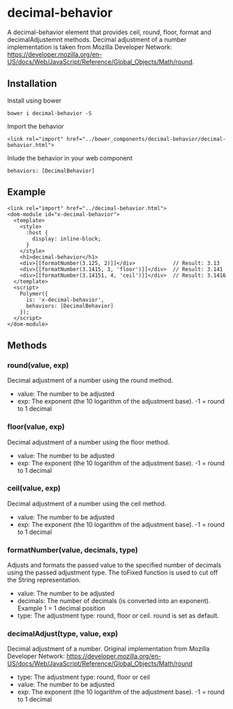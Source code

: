 # decimal-behavior

A decimal-behavior element that provides ceil, round, floor, format and decimalAdjustemnt methods. 
Decimal adjustment of a number implementation is taken from Mozilla Developer Network: https://developer.mozilla.org/en-US/docs/Web/JavaScript/Reference/Global_Objects/Math/round.


## Installation
Install using bower

    bower i decimal-behavior -S

Import the behavior

    <link rel="import" href="../bower_components/decimal-behavior/decimal-behavior.html">

Inlude the behavior in your web component

    behaviors: [DecimalBehavior]

## Example

    <link rel="import" href="../decimal-behavior.html">
    <dom-module id="x-decimal-behavior">
      <template>
        <style>
          :host {
            display: inline-block;
          }
        </style>
        <h1>decimal-behavior</h1>
        <div>[[formatNumber(3.125, 2)]]</div>            // Result: 3.13
        <div>[[formatNumber(3.1415, 3, 'floor')]]</div>  // Result: 3.141
        <div>[[formatNumber(3.14151, 4, 'ceil')]]</div>  // Result: 3.1416
      </template>
      <script>
        Polymer({
          is: 'x-decimal-behavior',
          behaviors: [DecimalBehavior]
        });
      </script>
    </dom-module>

## Methods
### round(value, exp)
Decimal adjustment of a number using the round method.
* value: The number to be adjusted
* exp: The exponent (the 10 logarithm of the adjustment base). -1 = round to 1 decimal
 
### floor(value, exp)
Decimal adjustment of a number using the floor method.
* value: The number to be adjusted
* exp: The exponent (the 10 logarithm of the adjustment base). -1 = round to 1 decimal

### ceil(value, exp)
Decimal adjustment of a number using the ceil method.
* value: The number to be adjusted
* exp: The exponent (the 10 logarithm of the adjustment base). -1 = round to 1 decimal

### formatNumber(value, decimals, type)
Adjusts and formats the passed value to the specified number of decimals using the passed adjustment type. 
The toFixed function is used to  cut off the String representation.
* value: The number to be adjusted
* decimals: The number of decimals (is converted into an exponent). Example 1 = 1 decimal position
* type: The adjustment type: round, floor or ceil. round is set as default.

### decimalAdjust(type, value, exp)
Decimal adjustment of a number.
Original implementation from Mozilla Developer Network: https://developer.mozilla.org/en-US/docs/Web/JavaScript/Reference/Global_Objects/Math/round
* type: The adjustment type: round, floor or ceil
* value: The number to be adjusted
* exp: The exponent (the 10 logarithm of the adjustment base). -1 = round to 1 decimal
